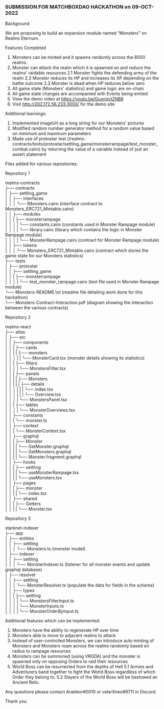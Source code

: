 ### SUBMISSION FOR MATCHBOXDAO HACKATHON on 09-OCT-2022

Background

We are proposing to build an expansion module named “Monsters” on Realms Eternum.


Features Completed
1. Monsters can be minted and it spawns randomly across the 8000 realms.    
2. Monster can attack the realm which it is spawned on and reduce the realms' raidable resources
    2.1 Monster fights the defending army of the realm
    2.2 Monster reduces its HP and increases its XP depending on the battle outcome
    2.3 Monster is dead when HP reduces below zero
3. All game state (Monsters' statistics) and game logic are on-chain
4. All game state changes are accompanied with Events being emited
5. View the demo video at https://youtu.be/GusnqytZNB8
6. Visit http://202.172.56.233:3000/ for the demo site

Additional learnings:
1. Implemented imageUrl as a long string for our Monsters' pictures
2. Modified random number generator method for a random value based on minimum and maximum parameters
3. Made use of protostar test (/realms-contracts/tests/protostar/settling_game/monsterrampage/test_monster_combat.cairo) 
    by returning the value of a variable instead of just an assert statement


Files added for various repositories:

Repository 1

realms-contracts<br>
├── contracts<br>
│   ├── settling_game<br>
│   │   ├── interfaces<br>
│   │   │   └── IMonsters.cairo   (interface contract to Monsters_ERC721_Mintable.cairo)<br>
│   │   ├── modules<br>
│   │   |   ├── monsterrampage<br>
│   │   │   |   └── constants.cairo         (constants used in Monster Rampage module)<br>
│   │   │   |   └── library.cairo           (library which contains the logic in Monster Rampage module)<br>
│   │   │   |   └── MonsterRampage.cairo    (contract for Monster Rampage module)<br>
│   │   ├── tokens<br>
│   │   │   └── Monsters_ERC721_Mintable.cairo  (contract which stores the game state for our Monsters statistics)<br>
├── tests<br>
│   ├── protostar<br>
│   │   ├── settling_game<br>
│   │   |   ├── monsterrampage<br>
│   │   │   |   └── test_monster_rampage.cairo  (test file used in Monster Rampage module)<br>
└── Monsters-README.txt                 (readme file detailing work done for this hackathon)<br>
└── Monsters-Contract-Interaction.pdf   (diagram showing the interaction between the various contracts)<br>


Repository 2

realms-react<br>
├── atlas<br>
│   ├── src<br>
│   │   ├── components<br>
│   │   |   ├── cards<br>
│   │   |   |   ├── monsters<br>
│   │   │   |   |   └── MonsterCard.tsx   (monster details showing its statistics)<br>
│   │   |   ├── filters<br>
│   │   │   |   └── MonstersFilter.tsx<br>
│   │   |   ├── panels<br>
│   │   |   |   ├── Monsters<br>
│   │   |   |   |   ├── details<br>
│   │   │   |   |   |   └── index.tsx<br>
│   │   │   |   |   |   └── Overview.tsx<br>
│   │   │   |   └── MonstersPanel.tsx<br>
│   │   |   ├── tables<br>
│   │   │   |   └── MonsterOverviews.tsx<br>
│   │   ├── constants<br>
│   │   |   └── monster.ts<br>
│   │   ├── context<br>
│   │   |   └── MonsterContext.tsx<br>
│   │   ├── graphql<br>
│   │   |   ├── Monster<br>
│   │   |   |    └── GetMonster.graphql<br>
│   │   |   |    └── GetMonsters.graphql<br>
│   │   |   |    └── Monster.fragment.graphql<br>
│   │   ├── hooks<br>
│   │   |   ├── settling<br>
│   │   |   |    └── useMonsterRampage.tsx<br>
│   │   |   |    └── useMonsters.tsx<br>
│   │   ├── pages<br>
│   │   |   ├── monster<br>
│   │   |   |    └── index.tsx<br>
│   │   ├── shared<br>
│   │   |   ├── Getters<br>
│   │   |   |    └── Monster.tsx<br>


Repository 3

starknet-indexer<br>
├── app<br>
│   ├── entities<br>
│   │   ├── settling<br>
│   │   │   └── Monsters.ts   (monster model)<br>
│   ├── indexer<br>
│   │   ├── settling<br>
│   │   │   └── MonsterIndexer.ts   (listener for all monster events and update graphql database)<br>
│   ├── resolver<br>
│   │   ├── settling<br>
│   │   │   └── MonsterResolver.ts  (populate the data for fields in the schema)<br>
│   │   ├── types<br>
│   │   |   ├── settling<br>
│   │   │   |   └── MonstersFilterInput.ts<br>
│   │   │   |   └── MonsterInputs.ts<br>
│   │   │   |   └── MonsterOrderByInput.ts<br>


Additional features which can be implemented:
1. Monsters have the ability to regenerate HP over time
2. Monsters able to move to adjacent realms to attack
3. Instead of user-controlled Monsters, we can introduce auto minting of Monsters and Monsters roam across the realms randomly based on radius to rampage resources
4. Monsters can be summoned (using VRGDA) and the monster is spawned only on opposing Orders to raid their resources
5. World Boss can be resurrected from the depths of Hell
    5.1 Armies and Adventurers band together to fight the World Boss regardless of which Order they belong to.
    5.2 Slayers of the World Boss will be bestowed an Ancient Relic.


Any questions please contact Aralekor#0010 or velarXneo#8711 in Discord.

Thank you.
